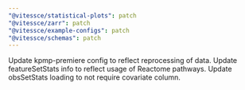 ```yaml
---
"@vitessce/statistical-plots": patch
"@vitessce/zarr": patch
"@vitessce/example-configs": patch
"@vitessce/schemas": patch
---
```


Update kpmp-premiere config to reflect reprocessing of data. Update featureSetStats info to reflect usage of Reactome pathways. Update obsSetStats loading to not require covariate column.
